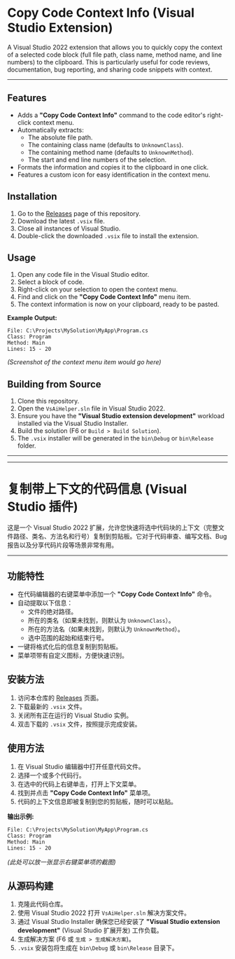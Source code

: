 # Copy Code Context Info (Visual Studio Extension)

A Visual Studio 2022 extension that allows you to quickly copy the context of a selected code block (full file path, class name, method name, and line numbers) to the clipboard. This is particularly useful for code reviews, documentation, bug reporting, and sharing code snippets with context.

---

## Features

- Adds a **"Copy Code Context Info"** command to the code editor's right-click context menu.
- Automatically extracts:
  - The absolute file path.
  - The containing class name (defaults to `UnknownClass`).
  - The containing method name (defaults to `UnknownMethod`).
  - The start and end line numbers of the selection.
- Formats the information and copies it to the clipboard in one click.
- Features a custom icon for easy identification in the context menu.

## Installation

1.  Go to the [Releases](https://github.com/your-username/your-repo/releases) page of this repository.
2.  Download the latest `.vsix` file.
3.  Close all instances of Visual Studio.
4.  Double-click the downloaded `.vsix` file to install the extension.

## Usage

1.  Open any code file in the Visual Studio editor.
2.  Select a block of code.
3.  Right-click on your selection to open the context menu.
4.  Find and click on the **"Copy Code Context Info"** menu item.
5.  The context information is now on your clipboard, ready to be pasted.

**Example Output:**
```
File: C:\Projects\MySolution\MyApp\Program.cs
Class: Program
Method: Main
Lines: 15 - 20
```

*(Screenshot of the context menu item would go here)*

## Building from Source

1.  Clone this repository.
2.  Open the `VsAiHelper.sln` file in Visual Studio 2022.
3.  Ensure you have the **"Visual Studio extension development"** workload installed via the Visual Studio Installer.
4.  Build the solution (F6 or `Build > Build Solution`).
5.  The `.vsix` installer will be generated in the `bin\Debug` or `bin\Release` folder.

---
---

# 复制带上下文的代码信息 (Visual Studio 插件)

这是一个 Visual Studio 2022 扩展，允许您快速将选中代码块的上下文（完整文件路径、类名、方法名和行号）复制到剪贴板。它对于代码审查、编写文档、Bug 报告以及分享代码片段等场景非常有用。

---

## 功能特性

- 在代码编辑器的右键菜单中添加一个 **"Copy Code Context Info"** 命令。
- 自动提取以下信息：
  - 文件的绝对路径。
  - 所在的类名（如果未找到，则默认为 `UnknownClass`）。
  - 所在的方法名（如果未找到，则默认为 `UnknownMethod`）。
  - 选中范围的起始和结束行号。
- 一键将格式化后的信息复制到剪贴板。
- 菜单项带有自定义图标，方便快速识别。

## 安装方法

1.  访问本仓库的 [Releases](https://github.com/your-username/your-repo/releases) 页面。
2.  下载最新的 `.vsix` 文件。
3.  关闭所有正在运行的 Visual Studio 实例。
4.  双击下载的 `.vsix` 文件，按照提示完成安装。

## 使用方法

1.  在 Visual Studio 编辑器中打开任意代码文件。
2.  选择一个或多个代码行。
3.  在选中的代码上右键单击，打开上下文菜单。
4.  找到并点击 **"Copy Code Context Info"** 菜单项。
5.  代码的上下文信息即被复制到您的剪贴板，随时可以粘贴。

**输出示例:**
```
File: C:\Projects\MySolution\MyApp\Program.cs
Class: Program
Method: Main
Lines: 15 - 20
```

*(此处可以放一张显示右键菜单项的截图)*

## 从源码构建

1.  克隆此代码仓库。
2.  使用 Visual Studio 2022 打开 `VsAiHelper.sln` 解决方案文件。
3.  通过 Visual Studio Installer 确保您已经安装了 **"Visual Studio extension development"** (Visual Studio 扩展开发) 工作负载。
4.  生成解决方案 (F6 或 `生成 > 生成解决方案`)。
5.  `.vsix` 安装包将生成在 `bin\Debug` 或 `bin\Release` 目录下。
